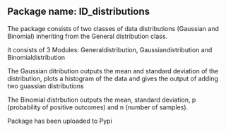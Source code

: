 ## Package name: ID_distributions

The package consists of two classes of data distributions (Gaussian and Binomial) inheriting from the General distribution class.

It consists of 3 Modules:
Generaldistribution, Gaussiandistribution and Binomialdistribution

The Gaussian ditribution outputs the mean and standard deviation of the distribution, plots a histogram of the data and gives the output of adding two guassian distributions

The Binomial distrbution outputs the mean, standard deviation, p (probability of positive outcomes) and n (number of samples).

Package has been uploaded to Pypi